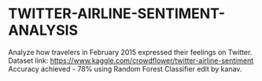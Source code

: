 # TWITTER-AIRLINE-SENTIMENT-ANALYSIS
Analyze how travelers in February 2015 expressed their feelings on Twitter.<br>
Dataset link: https://www.kaggle.com/crowdflower/twitter-airline-sentiment
Accuracy achieved - 78% using Random Forest Classifier
edit by kanav.
